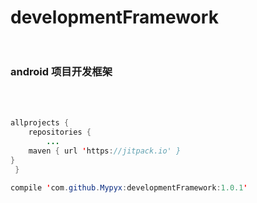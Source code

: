 # developmentFramework<br><br>
### android 项目开发框架<br><br>
```java


allprojects {
    repositories {
        ...
    maven { url 'https://jitpack.io' }
}
 }

compile 'com.github.Mypyx:developmentFramework:1.0.1'


